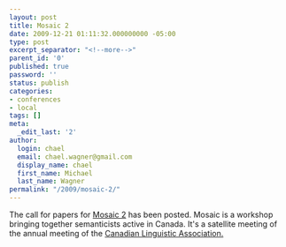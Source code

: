 ```yaml
---
layout: post
title: Mosaic 2
date: 2009-12-21 01:11:32.000000000 -05:00
type: post
excerpt_separator: "<!--more-->"
parent_id: '0'
published: true
password: ''
status: publish
categories:
- conferences
- local
tags: []
meta:
  _edit_last: '2'
author:
  login: chael
  email: chael.wagner@gmail.com
  display_name: chael
  first_name: Michael
  last_name: Wagner
permalink: "/2009/mosaic-2/"
---
```

The call for papers for [Mosaic 2](http://mosaic2.wordpress.com/) has been posted. Mosaic is a workshop bringing together semanticists active in Canada. It's a satellite meeting of the annual meeting of the [Canadian Linguistic Association.](http://www.chass.utoronto.ca/~cla-acl/)

